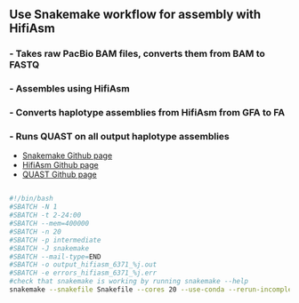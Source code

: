 ## Use Snakemake workflow for assembly with HifiAsm

### - Takes raw PacBio BAM files, converts them from BAM to FASTQ
### - Assembles using HifiAsm
### - Converts haplotype assemblies from HifiAsm from GFA to FA
### - Runs QUAST on all output haplotype assemblies

- [Snakemake Github page](https://github.com/harvardinformatics/pacbio_hifi_assembly)
- [HifiAsm Github page](https://github.com/chhylp123/hifiasm)
- [QUAST Github page](https://github.com/ablab/quast)


```bash

#!/bin/bash
#SBATCH -N 1
#SBATCH -t 2-24:00
#SBATCH --mem=400000
#SBATCH -n 20
#SBATCH -p intermediate
#SBATCH -J snakemake
#SBATCH --mail-type=END
#SBATCH -o output_hifiasm_6371_%j.out
#SBATCH -e errors_hifiasm_6371_%j.err
#check that snakemake is working by running snakemake --help
snakemake --snakefile Snakefile --cores 20 --use-conda --rerun-incomplete
```
